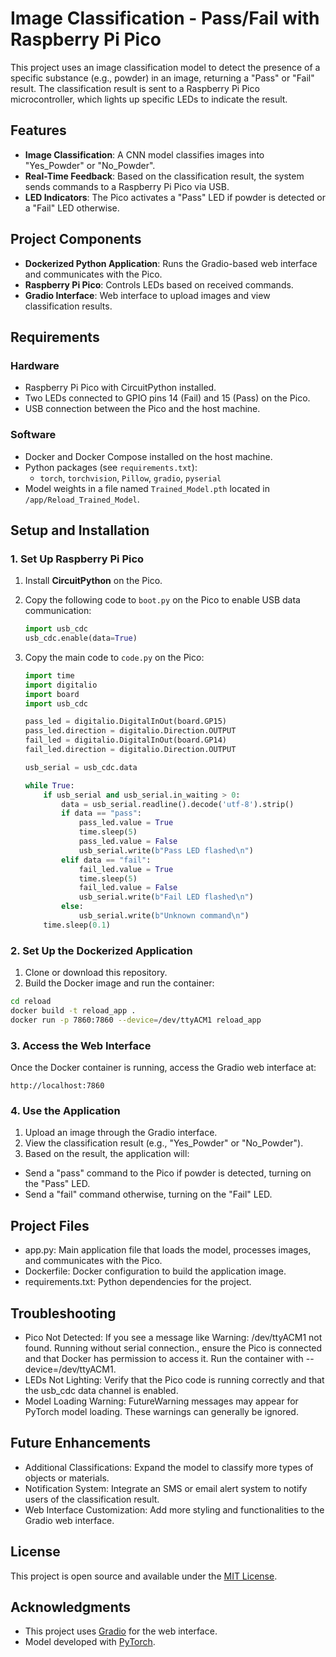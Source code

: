 # Image Classification - Pass/Fail with Raspberry Pi Pico

This project uses an image classification model to detect the presence of a specific substance (e.g., powder) in an image, returning a "Pass" or "Fail" result. The classification result is sent to a Raspberry Pi Pico microcontroller, which lights up specific LEDs to indicate the result.

## Features

- **Image Classification**: A CNN model classifies images into "Yes_Powder" or "No_Powder".
- **Real-Time Feedback**: Based on the classification result, the system sends commands to a Raspberry Pi Pico via USB.
- **LED Indicators**: The Pico activates a "Pass" LED if powder is detected or a "Fail" LED otherwise.

## Project Components

- **Dockerized Python Application**: Runs the Gradio-based web interface and communicates with the Pico.
- **Raspberry Pi Pico**: Controls LEDs based on received commands.
- **Gradio Interface**: Web interface to upload images and view classification results.

## Requirements

### Hardware
- Raspberry Pi Pico with CircuitPython installed.
- Two LEDs connected to GPIO pins 14 (Fail) and 15 (Pass) on the Pico.
- USB connection between the Pico and the host machine.

### Software
- Docker and Docker Compose installed on the host machine.
- Python packages (see `requirements.txt`):
  - `torch`, `torchvision`, `Pillow`, `gradio`, `pyserial`
- Model weights in a file named `Trained_Model.pth` located in `/app/Reload_Trained_Model`.

## Setup and Installation

### 1. Set Up Raspberry Pi Pico

1. Install **CircuitPython** on the Pico.
2. Copy the following code to `boot.py` on the Pico to enable USB data communication:

   ```python
   import usb_cdc
   usb_cdc.enable(data=True)
   
3. Copy the main code to `code.py` on the Pico:
   
   ```python
   import time
   import digitalio
   import board
   import usb_cdc

   pass_led = digitalio.DigitalInOut(board.GP15)
   pass_led.direction = digitalio.Direction.OUTPUT
   fail_led = digitalio.DigitalInOut(board.GP14)
   fail_led.direction = digitalio.Direction.OUTPUT

   usb_serial = usb_cdc.data

   while True:
       if usb_serial and usb_serial.in_waiting > 0:
           data = usb_serial.readline().decode('utf-8').strip()
           if data == "pass":
               pass_led.value = True
               time.sleep(5)
               pass_led.value = False
               usb_serial.write(b"Pass LED flashed\n")
           elif data == "fail":
               fail_led.value = True
               time.sleep(5)
               fail_led.value = False
               usb_serial.write(b"Fail LED flashed\n")
           else:
               usb_serial.write(b"Unknown command\n")
       time.sleep(0.1)

### 2. Set Up the Dockerized Application
1.	Clone or download this repository.
2.	Build the Docker image and run the container:

  ```sh
  cd reload
  docker build -t reload_app .
  docker run -p 7860:7860 --device=/dev/ttyACM1 reload_app
```

### 3. Access the Web Interface
Once the Docker container is running, access the Gradio web interface at:
```url
http://localhost:7860
```

### 4. Use the Application
1.	Upload an image through the Gradio interface.
2.	View the classification result (e.g., "Yes_Powder" or "No_Powder").
3.	Based on the result, the application will:
-	Send a "pass" command to the Pico if powder is detected, turning on the "Pass" LED.
-	Send a "fail" command otherwise, turning on the "Fail" LED.

## Project Files
- app.py: Main application file that loads the model, processes images, and communicates with the Pico.
- Dockerfile: Docker configuration to build the application image.
- requirements.txt: Python dependencies for the project.

## Troubleshooting
- Pico Not Detected: If you see a message like Warning: /dev/ttyACM1 not found. Running without serial connection., ensure the Pico is connected and that Docker has permission to access it. Run the container with --device=/dev/ttyACM1.
- LEDs Not Lighting: Verify that the Pico code is running correctly and that the usb_cdc data channel is enabled.
- Model Loading Warning: FutureWarning messages may appear for PyTorch model loading. These warnings can generally be ignored.

## Future Enhancements
- Additional Classifications: Expand the model to classify more types of objects or materials.
- Notification System: Integrate an SMS or email alert system to notify users of the classification result.
- Web Interface Customization: Add more styling and functionalities to the Gradio web interface.

## License
This project is open source and available under the [MIT License](https://opensource.org/license/mit).

## Acknowledgments
- This project uses [Gradio](https://www.gradio.app/) for the web interface.
- Model developed with [PyTorch](https://pytorch.org/).
